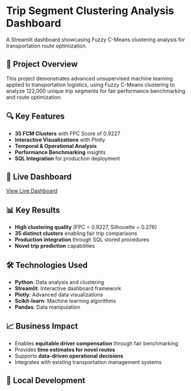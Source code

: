 # Trip Segment Clustering Analysis Dashboard

A Streamlit dashboard showcasing Fuzzy C-Means clustering analysis for transportation route optimization.

## 🎯 Project Overview

This project demonstrates advanced unsupervised machine learning applied to transportation logistics, using Fuzzy C-Means clustering to analyze 122,000 unique trip segments for fair performance benchmarking and route optimization.

## 🔍 Key Features

- **35 FCM Clusters** with FPC Score of 0.9227
- **Interactive Visualizations** with Plotly
- **Temporal & Operational Analysis** 
- **Performance Benchmarking** insights
- **SQL Integration** for production deployment

## 🚀 Live Dashboard

[View Live Dashboard](https://your-app-name.streamlit.app/)

## 📊 Key Results

- **High clustering quality** (FPC = 0.9227, Silhouette = 0.276)
- **35 distinct clusters** enabling fair trip comparisons
- **Production integration** through SQL stored procedures
- **Novel trip prediction** capabilities

## 🛠️ Technologies Used

- **Python**: Data analysis and clustering
- **Streamlit**: Interactive dashboard framework
- **Plotly**: Advanced data visualizations
- **Scikit-learn**: Machine learning algorithms
- **Pandas**: Data manipulation

## 📈 Business Impact

- Enables **equitable driver compensation** through fair benchmarking
- Provides **time estimates for novel routes** 
- Supports **data-driven operational decisions**
- Integrates with existing transportation management systems

## 🔧 Local Development

